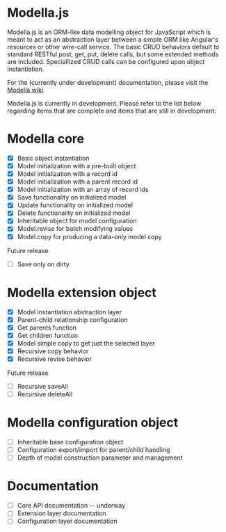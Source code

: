 Modella.js
==========

Modella.js is an ORM-like data modelling object for JavaScript which is meant to act as an abstraction layer between
a simple ORM like Angular's resources or other wire-call service.  The basic CRUD behaviors default to standard
RESTful post, get, put, delete calls, but some extended methods are included.  Speciallized CRUD calls can be configured
upon object instantiation.

For the (currently under development) documentation, please visit the [Modella wiki](https://github.com/cmstead/Modella/wiki).

Modella.js is currently in development. Please refer to the list below regarding items that are complete and items
that are still in development:

Modella core
============

- [x] Basic object instantiation
- [x] Model initialization with a pre-built object
- [x] Model initialization with a record id
- [x] Model initialization with a parent record id
- [x] Model initialization with an array of record ids
- [x] Save functionality on initialized model
- [x] Update functionality on initialized model
- [x] Delete functionality on initialized model
- [x] Inheritable object for model configuration
- [x] Model.revise for batch modifying values
- [x] Model.copy for producing a data-only model copy

Future release

- [ ] Save only on dirty

Modella extension object
========================

- [x] Model instantiation abstraction layer
- [x] Parent-child relationship configuration
- [x] Get parents function
- [x] Get children function
- [x] Model simple copy to get just the selected layer
- [x] Recursive copy behavior
- [x] Recursive revise behavior

Future release

- [ ] Recursive saveAll
- [ ] Recursive deleteAll

Modella configuration object
============================

- [ ] Inheritable base configuration object
- [ ] Configuration export/import for parent/child handling
- [ ] Depth of model construction parameter and management

Documentation
=============

- [ ] Core API documentation -- underway
- [ ] Extension layer documentation
- [ ] Configuration layer documentation